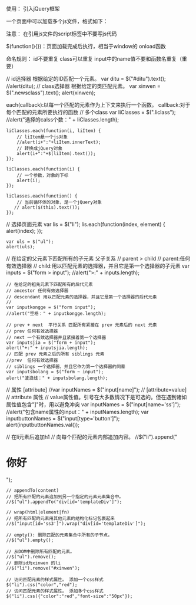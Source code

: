 使用：
引入jQuery框架
<script type="text/javascript" src="js/jquery-1.9.1.js"></script>


一个页面中可以加载多个js文件，格式如下：
<script type="text/javascript" src="js/jquery-1.9.1.js"></script>
<script type="text/javascript" src="js/js.js"></script>
注意：
在引用js文件的script标签中不要写js代码

$(function(){})：页面加载完成后执行，相当于window的 onload函数

命名规则：
id不要重复
class可以重复
input中的name值不要和函数名重复（重要）

// id选择器  根据给定的ID匹配一个元素。
	var ditu = $("#ditu").text();
	//alert(ditu);
	// class选择器 根据给定的类匹配元素。
	var xinwen = $(".newsclass").text();
	alert(xinwen);

each(callback):以每一个匹配的元素作为上下文来执行一个函数。
callback:对于每个匹配的元素所要执行的函数
// 多个class
	var liClasses = $(".liclass");
	//alert("选择的calss个数：" + liClasses.length);
	
	liClasses.each(function(i, liItem) {
		// liItem是一个js对象
        //alert(i+":"+liItem.innerText);
		// 转换成jQuery对象
		alert(i+":"+$(liItem).text());
    });
	
	liClasses.each(function(i) {
		// 一个参数，对象的下标
        alert(i);
    });
	
	liClasses.each(function() {
		// 当前循环体的对象，是一个jQuery对象
       // alert($(this).text());
    });

// 选择页面元素
	var lis = $("li");
	lis.each(function(index, element) {
        alert(index);
    });
	
	var uls = $("ul");
	alert(uls);

// 在给定的父元素下匹配所有的子元素  父子关系
	// parent > child
	// parent:任何有效选择器
	// child:用以匹配元素的选择器，并且它是第一个选择器的子元素
	var inputs = $("form > input");
	//alert(">:" + inputs.length);
	
	// 在给定的祖先元素下匹配所有的后代元素
	// ancestor 任何有效选择器
	// descendant 用以匹配元素的选择器，并且它是第一个选择器的后代元素
	// 
	var inputkongge = $("form input");
	//alert("空格：" + inputkongge.length);
	
	// prev + next  平行关系 匹配所有紧接在 prev 元素后的 next 元素
	// prev 任何有效选择器
	// next 一个有效选择器并且紧接着第一个选择器
	var inputsjia = $("form + input");
	alert("+:" + inputsjia.length);
	// 匹配 prev 元素之后的所有 siblings 元素
	//prev  任何有效选择器
	// siblings 一个选择器，并且它作为第一个选择器的同辈
	var inputsbolang = $("form ~ input");
	alert("波浪线：" + inputsbolang.length);

// 属性 [attribute]
	//var inputNames = $("input[name]");
	// [attribute=value] 
	// attribute 属性
   // value属性值。引号在大多数情况下是可选的。但在遇到诸如属性值包含"]"时，用以避免冲突
	var inputNames = $("input[name='ss']");
	//alert("包含name属性的input：" + inputNames.length);
	var inputbuttonNames = $("input[type='button']");
	alert(inputbuttonNames.val());



// 在li元素后追加h1
	// 向每个匹配的元素内部追加内容。
	//$("li").append("<h1>你好</h1>");
	
	// appendTo(content)
	// 把所有匹配的元素追加到另一个指定的元素元素集合中。
	//$("ul").appendTo("div[id='templateDiv']");
	
	// wrap(html|element|fn)
	// 把所有匹配的元素用其他元素的结构化标记包裹起来
	//$("input[id='ss3']").wrap("div[id='templateDiv']");
	
	// empty(): 删除匹配的元素集合中所有的子节点。
	//$("ul").empty();
	
	// 从DOM中删除所有匹配的元素。
	//$("ul").remove();
	// 删除id为xinwen 的li
	//$("li").remove("#xinwen");
	
	// 访问匹配元素的样式属性。 添加一个css样式 
	$("li").css("color","red");
	// 访问匹配元素的样式属性。 添加多个css样式
	$("li").css({"color":"red","font-size":"50px"});






